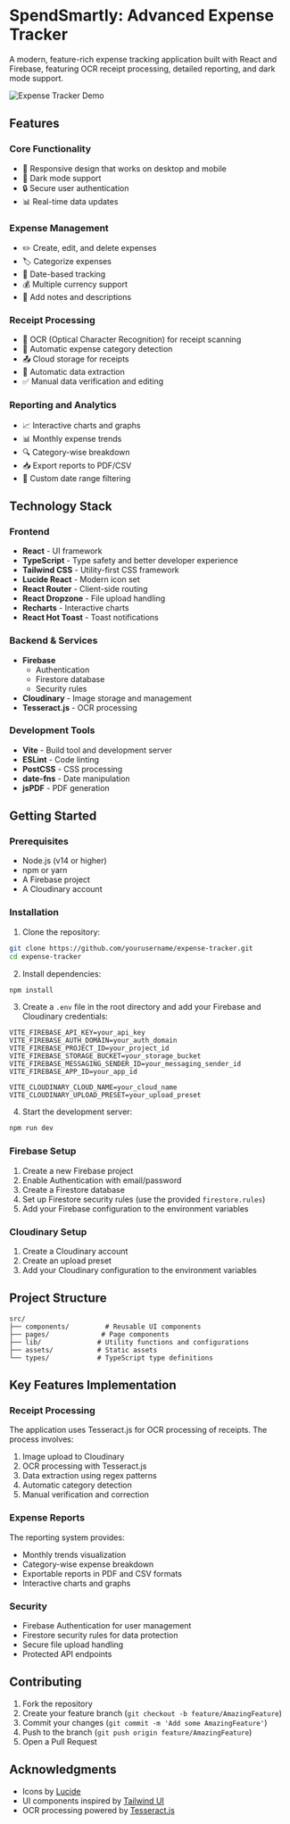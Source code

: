 # SpendSmartly: Advanced Expense Tracker

A modern, feature-rich expense tracking application built with React and Firebase, featuring OCR receipt processing, detailed reporting, and dark mode support.

![Expense Tracker Demo](https://images.unsplash.com/photo-1554224155-6726b3ff858f?auto=format&fit=crop&q=80)

## Features

### Core Functionality
- 📱 Responsive design that works on desktop and mobile
- 🌙 Dark mode support
- 🔒 Secure user authentication
- 📊 Real-time data updates

### Expense Management
- ✏️ Create, edit, and delete expenses
- 🏷️ Categorize expenses
- 📅 Date-based tracking
- 💰 Multiple currency support
- 📝 Add notes and descriptions

### Receipt Processing
- 📸 OCR (Optical Character Recognition) for receipt scanning
- 🤖 Automatic expense category detection
- 📤 Cloud storage for receipts
- 🔄 Automatic data extraction
- ✅ Manual data verification and editing

### Reporting and Analytics
- 📈 Interactive charts and graphs
- 📊 Monthly expense trends
- 🔍 Category-wise breakdown
- 📥 Export reports to PDF/CSV
- 📆 Custom date range filtering

## Technology Stack

### Frontend
- **React** - UI framework
- **TypeScript** - Type safety and better developer experience
- **Tailwind CSS** - Utility-first CSS framework
- **Lucide React** - Modern icon set
- **React Router** - Client-side routing
- **React Dropzone** - File upload handling
- **Recharts** - Interactive charts
- **React Hot Toast** - Toast notifications

### Backend & Services
- **Firebase**
  - Authentication
  - Firestore database
  - Security rules
- **Cloudinary** - Image storage and management
- **Tesseract.js** - OCR processing

### Development Tools
- **Vite** - Build tool and development server
- **ESLint** - Code linting
- **PostCSS** - CSS processing
- **date-fns** - Date manipulation
- **jsPDF** - PDF generation

## Getting Started

### Prerequisites
- Node.js (v14 or higher)
- npm or yarn
- A Firebase project
- A Cloudinary account

### Installation

1. Clone the repository:
```bash
git clone https://github.com/yourusername/expense-tracker.git
cd expense-tracker
```

2. Install dependencies:
```bash
npm install
```

3. Create a `.env` file in the root directory and add your Firebase and Cloudinary credentials:
```env
VITE_FIREBASE_API_KEY=your_api_key
VITE_FIREBASE_AUTH_DOMAIN=your_auth_domain
VITE_FIREBASE_PROJECT_ID=your_project_id
VITE_FIREBASE_STORAGE_BUCKET=your_storage_bucket
VITE_FIREBASE_MESSAGING_SENDER_ID=your_messaging_sender_id
VITE_FIREBASE_APP_ID=your_app_id

VITE_CLOUDINARY_CLOUD_NAME=your_cloud_name
VITE_CLOUDINARY_UPLOAD_PRESET=your_upload_preset
```

4. Start the development server:
```bash
npm run dev
```

### Firebase Setup

1. Create a new Firebase project
2. Enable Authentication with email/password
3. Create a Firestore database
4. Set up Firestore security rules (use the provided `firestore.rules`)
5. Add your Firebase configuration to the environment variables

### Cloudinary Setup

1. Create a Cloudinary account
2. Create an upload preset
3. Add your Cloudinary configuration to the environment variables

## Project Structure

```
src/
├── components/         # Reusable UI components
├── pages/             # Page components
├── lib/              # Utility functions and configurations
├── assets/           # Static assets
└── types/            # TypeScript type definitions
```

## Key Features Implementation

### Receipt Processing
The application uses Tesseract.js for OCR processing of receipts. The process involves:
1. Image upload to Cloudinary
2. OCR processing with Tesseract.js
3. Data extraction using regex patterns
4. Automatic category detection
5. Manual verification and correction

### Expense Reports
The reporting system provides:
- Monthly trends visualization
- Category-wise expense breakdown
- Exportable reports in PDF and CSV formats
- Interactive charts and graphs

### Security
- Firebase Authentication for user management
- Firestore security rules for data protection
- Secure file upload handling
- Protected API endpoints

## Contributing

1. Fork the repository
2. Create your feature branch (`git checkout -b feature/AmazingFeature`)
3. Commit your changes (`git commit -m 'Add some AmazingFeature'`)
4. Push to the branch (`git push origin feature/AmazingFeature`)
5. Open a Pull Request

## Acknowledgments

- Icons by [Lucide](https://lucide.dev)
- UI components inspired by [Tailwind UI](https://tailwindui.com)
- OCR processing powered by [Tesseract.js](https://tesseract.projectnaptha.com)

